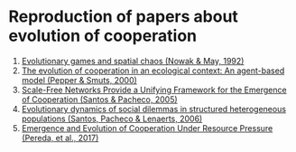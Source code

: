 # Reproduction of papers about evolution of cooperation

1. [Evolutionary games and spatial chaos (Nowak & May, 1992)](https://github.com/mas178/social-simulation/blob/main/Evolutionary%20games%20and%20spatial%20chaos.ipynb)
1. [The evolution of cooperation in an ecological context: An agent-based model (Pepper & Smuts, 2000)](https://github.com/mas178/reproduction-of-papers/tree/main/The%20evolution%20of%20cooperation%20in%20an%20ecological%20context%20(An%20agent-based%20model))
1. [Scale-Free Networks Provide a Unifying Framework for the Emergence of Cooperation (Santos & Pacheco, 2005)](https://github.com/mas178/social-simulation/blob/main/Scale-Free%20Networks%20Provide%20a%20Unifying%20Framework%20for%20the%20Emergence%20of%20Cooperation.ipynb)
1. [Evolutionary dynamics of social dilemmas in structured heterogeneous populations (Santos, Pacheco & Lenaerts, 2006)](https://github.com/mas178/social-simulation/blob/main/Evolutionary%20dynamics%20of%20social%20dilemmas%20in%20structured%20heterogeneous%20populations/Evolutionary%20dynamics%20of%20social%20dilemmas%20in%20structured%20heterogeneous%20populations.ipynb)
1. [Emergence and Evolution of Cooperation Under Resource Pressure (Pereda, et al., 2017)](https://github.com/mas178/social-simulation/tree/main/Emergence%20and%20Evolution%20of%20Cooperation%20Under%20Resource%20Pressure)
